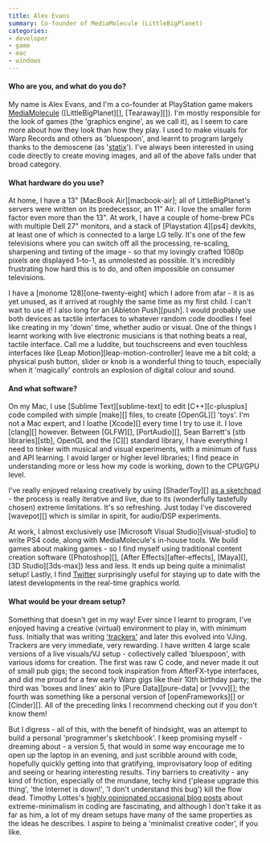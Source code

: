```yaml
---
title: Alex Evans
summary: Co-founder of MediaMolecule (LittleBigPlanet)
categories:
- developer
- game
- mac
- windows
---
```


#### Who are you, and what do you do?

My name is Alex Evans, and I'm a co-founder at PlayStation game makers [MediaMolecule](http://www.mediamolecule.com/ "The MediaMolecule website.") ([LittleBigPlanet][], [Tearaway][]). I'm mostly responsible for the look of games (the 'graphics engine', as we call it), as I seem to care more about how they look than how they play. I used to make visuals for Warp Records and others as 'bluespoon', and learnt to program largely thanks to the demoscene (as '[statix](http://www.pouet.net/prod.php?which=75 "A demoscene coded by Alex.")'). I've always been interested in using code directly to create moving images, and all of the above falls under that broad category.

#### What hardware do you use?

At home, I have a 13" [MacBook Air][macbook-air]; all of LittleBigPlanet's servers were written on its predecessor, an 11" Air. I love the smaller form factor even more than the 13". At work, I have a couple of home-brew PCs with multiple Dell 27" monitors, and a stack of [Playstation 4][ps4] devkits, at least one of which is connected to a large LG telly. It's one of the few televisions where you can switch off all the processing, re-scaling, sharpening and tinting of the image - so that my lovingly crafted 1080p pixels are displayed 1-to-1, as unmolested as possible. It's incredibly frustrating how hard this is to do, and often impossible on consumer televisions.

I have a [monome 128][one-twenty-eight] which I adore from afar - it is as yet unused, as it arrived at roughly the same time as my first child. I can't wait to use it! I also long for an [Ableton Push][push]. I would probably use both devices as tactile interfaces to whatever random code doodles I feel like creating in my 'down' time, whether audio or visual. One of the things I learnt working with live electronic musicians is that nothing beats a real, tactile interface. Call me a luddite, but touchscreens and even touchless interfaces like [Leap Motion][leap-motion-controller] leave me a bit cold; a physical push button, slider or knob is a wonderful thing to touch, especially when it 'magically' controls an explosion of digital colour and sound.

#### And what software?

On my Mac, I use [Sublime Text][sublime-text] to edit [C++][c-plusplus] code compiled with simple [make][] files, to create [OpenGL][] 'toys'. I'm not a Mac expert, and I loathe [Xcode][] every time I try to use it. I love [clang][] however. Between [GLFW][], [PortAudio][], Sean Barrett's [stb libraries][stb], OpenGL and the [C][] standard library, I have everything I need to tinker with musical and visual experiments, with a minimum of fuss and API learning. I avoid larger or higher level libraries; I find peace in understanding more or less how my code is working, down to the CPU/GPU level.

I've really enjoyed relaxing creatively by using [ShaderToy][] [as a sketchpad](https://www.shadertoy.com/user/mmalex "Alex's ShaderToy creations.") - the process is really iterative and live, due to its (wonderfully tastefully chosen) extreme limitations. It's so refreshing. Just today I've discovered [wavepot][] which is similar in spirit, for audio/DSP experiments.

At work, I almost exclusively use [Microsoft Visual Studio][visual-studio] to write PS4 code, along with MediaMolecule's in-house tools. We build games about making games - so I find myself using traditional content creation software ([Photoshop][], [After Effects][after-effects], [Maya][], [3D Studio][3ds-max]) less and less. It ends up being quite a minimalist setup! Lastly, I find [Twitter](http://www.twitter.com/mmalex/ "Alex's Twitter account.") surprisingly useful for staying up to date with the latest developments in the real-time graphics world.

#### What would be your dream setup?

Something that doesn't get in my way! Ever since I learnt to program, I've enjoyed having a creative (virtual) environment to play in, with minimum fuss. Initially that was writing ['trackers'](http://en.wikipedia.org/wiki/Music_tracker "The Wikipedia entry for Music Trackers.") and later this evolved into VJing. Trackers are very immediate, very rewarding. I have written 4 large scale versions of a live visuals/VJ setup - collectively called 'bluespoon', with various idoms for creation. The first was raw C code, and never made it out of small pub gigs; the second took inspiration from AfterFX-type interfaces, and did me proud for a few early Warp gigs like their 10th birthday party; the third was 'boxes and lines' akin to [Pure Data][pure-data] or [vvvv][]; the fourth was something like a personal version of [openFrameworks][] or [Cinder][]. All of the preceding links I recommend checking out if you don't know them!

But I digress - all of this, with the benefit of hindsight, was an attempt to build a personal 'programmer's sketchbook'. I keep promising myself - dreaming about - a version 5, that would in some way encourage me to open up the laptop in an evening, and just scribble around with code, hopefully quickly getting into that gratifying, improvisatory loop of editing and seeing or hearing interesting results. Tiny barriers to creativity - any kind of friction, especially of the mundane, techy kind ('please upgrade this thing', 'the Internet is down!', 'I don't understand this bug') kill the flow dead. Timothy Lottes's [highly opinionated occasional blog posts](http://timothylottes.blogspot.co.uk/2014/05/reviving-vintage-programming-practice.html "An article about reviving vintage programming practises.") about extreme-minimalism in coding are fascinating, and although I don't take it as far as him, a lot of my dream setups have many of the same properties as the ideas he describes. I aspire to being a 'minimalist creative coder', if you like.